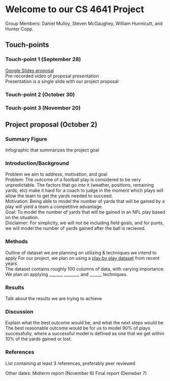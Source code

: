 # Welcome to our CS 4641 Project

Group Members:
Daniel Mulloy, Steven McGaughey, William Hunnicutt, and Hunter Copp.

## Touch-points
### Touch-point 1 (September 28)

[Google Slides proposal](https://docs.google.com/presentation/d/1lqc4cYwl3FGDUaEJnqRbJutyHcS9bqcUW0vrNTv1BoU/edit?usp=sharing)  
Pre-recorded video of proposal presentation  
Presentation is a single slide with our project proposal

### Touch-point 2 (October 30)


### Touch-point 3 (November 20)

## Project proposal (October 2)

### Summary Figure
Infographic that summarizes the project goal
### Introduction/Background
Problem we aim to address, motivation, and goal  
Problem: The outcome of a football play is considered to be very unpredictable. The factors that go into it (weather, positions, remaining yards, etc) make it hard for a coach to judge in the moment which plays will allow the team to get the yards needed to succeed.  
Motivation: Being able to model the number of yards that will be gained by a play will yield a team a competitive advantage.  
Goal: To model the number of yards that will be gained in an NFL play based on the situation.  
Disclaimer: For simplicity, we will not be including field goals, and for punts, we will model the number of yards gained after the ball is recieved.
### Methods
Outline of dataset we are planning on utilizing & techniques we intend to apply
For our project, we plan on using a [play by play dataset](https://www.kaggle.com/maxhorowitz/nflplaybyplay2009to2016) from recent years.  
The dataset contains roughly 100 columns of data, with varying importance.  
We plan on applying ______, _______, and ______ techniques.

### Results
Talk about the results we are trying to achieve

### Discussion
Explain what the best outcome would be, and what the next steps would be
The best reasonable outcome would be for us to model 90% of plays successfully, where a successful model is defined as one that we get within 10% of the yards gained or lost.
### References
List containing at least 3 references, preferably peer reviewed

Other dates:
Midterm report (November 6)
Final report (Demeber 7)
